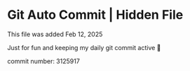 # Git Auto Commit | Hidden File

This file was added Feb 12, 2025

Just for fun and keeping my daily git commit active 🤪

commit number: 3125917
